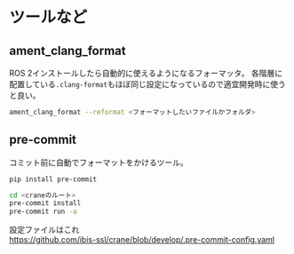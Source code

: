 # ツールなど

## ament_clang_format

ROS 2インストールしたら自動的に使えるようになるフォーマッタ。
各階層に配置している`.clang-format`もほぼ同じ設定になっているので適宜開発時に使うと良い。

```bash
ament_clang_format --reformat <フォーマットしたいファイルかフォルダ>
```

## pre-commit

コミット前に自動でフォーマットをかけるツール。

```bash
pip install pre-commit
```

```bash
cd <craneのルート>
pre-commit install
pre-commit run -a
```

設定ファイルはこれ  
<https://github.com/ibis-ssl/crane/blob/develop/.pre-commit-config.yaml>
